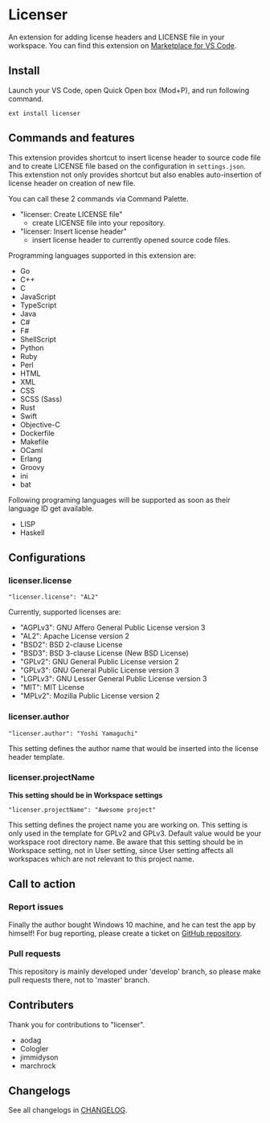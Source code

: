 # Licenser
An extension for adding license headers and LICENSE file in your workspace.
You can find this extension on [Marketplace for VS Code](https://marketplace.visualstudio.com/items?itemName=ymotongpoo.licenser).

## Install

Launch your VS Code, open Quick Open box (Mod+P), and run following command.

```
ext install licenser
```

## Commands and features
This extension provides shortcut to insert license header to source code file and
to create LICENSE file based on the configuration in `settings.json`. This extenstion
not only provides shortcut but also enables auto-insertion of license header on creation
of new file. 

You can call these 2 commands via Command Palette. 
* "licenser: Create LICENSE file"
  * create LICENSE file into your repository.
* "licenser: Insert license header"
  * insert license header to currently opened source code files.

Programming languages supported in this extension are:
* Go
* C++
* C
* JavaScript
* TypeScript
* Java
* C#
* F#
* ShellScript
* Python
* Ruby
* Perl
* HTML
* XML
* CSS
* SCSS (Sass)
* Rust
* Swift
* Objective-C
* Dockerfile
* Makefile
* OCaml
* Erlang
* Groovy
* ini
* bat

Following programing languages will be supported as soon as their language ID
get available.
* LISP
* Haskell

## Configurations
### licenser.license

```
"licenser.license": "AL2"
```

Currently, supported licenses are:

* "AGPLv3": GNU Affero General Public License version 3
* "AL2": Apache License version 2
* "BSD2": BSD 2-clause License
* "BSD3": BSD 3-clause License (New BSD License)
* "GPLv2": GNU General Public License version 2
* "GPLv3": GNU General Public License version 3
* "LGPLv3": GNU Lesser General Public License version 3
* "MIT": MIT License
* "MPLv2": Mozilla Public License version 2

### licenser.author

```
"licenser.author": "Yoshi Yamaguchi"
```

This setting defines the author name that would be inserted into the
license header template.

### licenser.projectName

**This setting should be in Workspace settings**

```
"licenser.projectName": "Awesome project"
```

This setting defines the project name you are working on. This setting is only used in
the template for GPLv2 and GPLv3. Default value would be your workspace root directory name.
Be aware that this setting should be in Workspace setting, not in User setting, since
User setting affects all workspaces which are not relevant to this project name. 

## Call to action
### Report issues
Finally the author bought Windows 10 machine, and he can test the app by himself!
For bug reporting, please create a ticket on [GitHub repository](https://github.com/ymotongpoo/vsc-licenser/issues).

### Pull requests
This repository is mainly developed under 'develop' branch, so please make pull requests there, not to 'master' branch.

## Contributers
Thank you for contributions to "licenser".

* aodag
* Cologler
* jimmidyson
* marchrock

## Changelogs
See all changelogs in [CHANGELOG](https://github.com/ymotongpoo/vsc-licenser/blob/master/CHANGELOG.md).
